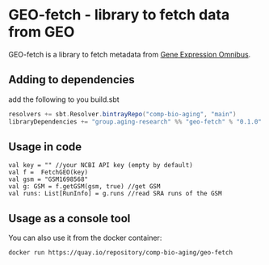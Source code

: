 GEO-fetch - library to fetch data from GEO
==========================================

GEO-fetch is a library to fetch metadata from [Gene Expression Omnibus](https://www.ncbi.nlm.nih.gov/geo/).

Adding to dependencies
----------------------

add the following to you build.sbt
```scala
resolvers += sbt.Resolver.bintrayRepo("comp-bio-aging", "main")
libraryDependencies += "group.aging-research" %% "geo-fetch" % "0.1.0"
```

Usage in code
-------------

```
val key = "" //your NCBI API key (empty by default)
val f =  FetchGEO(key)
val gsm = "GSM1698568"
val g: GSM = f.getGSM(gsm, true) //get GSM
val runs: List[RunInfo] = g.runs //read SRA runs of the GSM
```

Usage as a console tool
-----------------------

You can also use it from the docker container:
```bash
docker run https://quay.io/repository/comp-bio-aging/geo-fetch
```